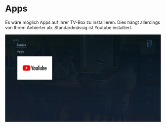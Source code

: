 # Apps

Es wäre möglich Apps auf Ihrer TV-Box zu installieren. Dies hängt allerdings von Ihrem Anbierter ab. Standardmässig ist Youtube installiert.

![](../img/tv/apps.jpg) 